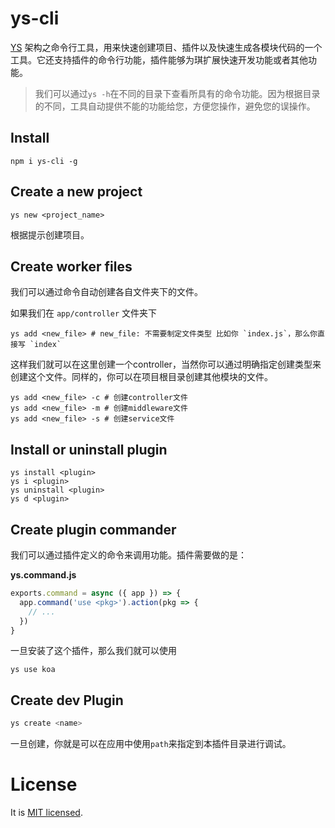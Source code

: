 # ys-cli

[YS](https://github.com/yskit/ys-mutify) 架构之命令行工具，用来快速创建项目、插件以及快速生成各模块代码的一个工具。它还支持插件的命令行功能，插件能够为琪扩展快速开发功能或者其他功能。

> 我们可以通过`ys -h`在不同的目录下查看所具有的命令功能。因为根据目录的不同，工具自动提供不能的功能给您，方便您操作，避免您的误操作。

## Install

```shell
npm i ys-cli -g
```

## Create a new project

```shell
ys new <project_name>
```

根据提示创建项目。

## Create worker files

我们可以通过命令自动创建各自文件夹下的文件。

如果我们在 `app/controller` 文件夹下

```shell
ys add <new_file> # new_file: 不需要制定文件类型 比如你 `index.js`，那么你直接写 `index`
```

这样我们就可以在这里创建一个controller，当然你可以通过明确指定创建类型来创建这个文件。同样的，你可以在项目根目录创建其他模块的文件。

```shell
ys add <new_file> -c # 创建controller文件
ys add <new_file> -m # 创建middleware文件
ys add <new_file> -s # 创建service文件
```

## Install or uninstall plugin

```shell
ys install <plugin>
ys i <plugin>
ys uninstall <plugin>
ys d <plugin>
```

## Create plugin commander

我们可以通过插件定义的命令来调用功能。插件需要做的是：

**ys.command.js**

```javascript
exports.command = async ({ app }) => {
  app.command('use <pkg>').action(pkg => {
    // ...
  })
}
```

一旦安装了这个插件，那么我们就可以使用

```shell
ys use koa
```

## Create dev Plugin

```bash
ys create <name>
```

一旦创建，你就是可以在应用中使用`path`来指定到本插件目录进行调试。

# License

It is [MIT licensed](https://opensource.org/licenses/MIT).